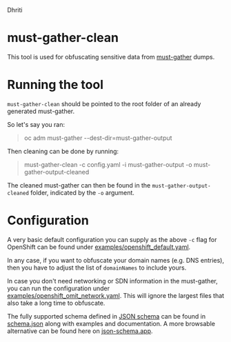 Dhriti

# must-gather-clean

This tool is used for obfuscating sensitive data from [must-gather](https://github.com/openshift/must-gather) dumps.

# Running the tool

`must-gather-clean` should be pointed to the root folder of an already generated must-gather.

So let's say you ran:

> oc adm must-gather --dest-dir=must-gather-output

Then cleaning can be done by running:

> must-gather-clean -c config.yaml -i must-gather-output -o must-gather-output-cleaned

The cleaned must-gather can then be found in the `must-gather-output-cleaned` folder, indicated by the `-o` argument.

# Configuration

A very basic default configuration you can supply as the above `-c` flag for OpenShift can be found
under [examples/openshift_default.yaml](examples/openshift_default.yaml). 

In any case, if you want to obfuscate your domain names (e.g. DNS entries), then you have to adjust the list of `domainNames` to include yours.

In case you don't need networking or SDN information in the must-gather, you can run the configuration under [examples/openshift_omit_network.yaml](examples/openshift_omit_network.yaml). 
This will ignore the largest files that also take a long time to obfuscate.

The fully supported schema defined in [JSON schema](https://json-schema.org/)
can be found in [schema.json](pkg/schema/schema.json) along with examples and documentation. A more browsable
alternative can be found here
on [json-schema.app](https://json-schema.app/view/%23?url=https%3A%2F%2Fraw.githubusercontent.com%2Fopenshift%2Fmust-gather-clean%2Fmain%2Fpkg%2Fschema%2Fschema.json).
